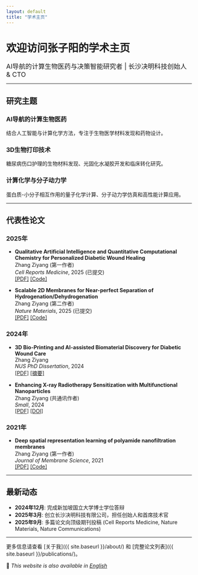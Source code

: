 ```yaml
---
layout: default
title: "学术主页"
---
```


<div class="hero-section">
  <h1>欢迎访问张子阳的学术主页</h1>
  <p style="font-size: 1.1rem; color: var(--text-secondary); margin: 0; position: relative; z-index: 1;">AI导航的计算生物医药与决策智能研究者 | 长沙决明科技创始人 & CTO</p>
</div>

<hr class="section-divider">

## 研究主题

<div class="research-topics">
  <div class="topic-card">
    <h3>AI导航的计算生物医药</h3>
    <p>结合人工智能与计算化学方法，专注于生物医学材料发现和药物设计。</p>
  </div>
  
  <div class="topic-card">
    <h3>3D生物打印技术</h3>
    <p>糖尿病伤口护理的生物材料发现、光固化水凝胶开发和临床转化研究。</p>
  </div>
  
  <div class="topic-card">
    <h3>计算化学与分子动力学</h3>
    <p>蛋白质-小分子相互作用的量子化学计算、分子动力学仿真和高性能计算应用。</p>
  </div>
</div>

<hr class="section-divider">

## 代表性论文

### 2025年

- **Qualitative Artificial Intelligence and Quantitative Computational Chemistry for Personalized Diabetic Wound Healing**  
  Zhang Ziyang (第一作者)  
  *Cell Reports Medicine*, 2025 (已提交)  
  [[PDF]](#) [[Code]](#)

- **Scalable 2D Membranes for Near-perfect Separation of Hydrogenation/Dehydrogenation**  
  Zhang Ziyang (第二作者)  
  *Nature Materials*, 2025 (已提交)  
  [[PDF]](#) [[Code]](#)

### 2024年

- **3D Bio-Printing and AI-assisted Biomaterial Discovery for Diabetic Wound Care**  
  Zhang Ziyang  
  *NUS PhD Dissertation*, 2024  
  [[PDF]](#) [[摘要]](#)

- **Enhancing X-ray Radiotherapy Sensitization with Multifunctional Nanoparticles**  
  Zhang Ziyang (共通讯作者)  
  *Small*, 2024  
  [[PDF]](#) [[DOI]](#)

### 2021年

- **Deep spatial representation learning of polyamide nanofiltration membranes**  
  Zhang Ziyang (第一作者)  
  *Journal of Membrane Science*, 2021  
  [[PDF]](#) [[Code]](#)

<hr class="section-divider">

## 最新动态

- **2024年12月**: 完成新加坡国立大学博士学位答辩
- **2025年3月**: 创立长沙决明科技有限公司，担任创始人和首席技术官
- **2025年9月**: 多篇论文向顶级期刊投稿 (Cell Reports Medicine, Nature Materials, Nature Communications)

---

更多信息请查看 [关于我]({{ site.baseurl }}/about/) 和 [完整论文列表]({{ site.baseurl }}/publications/)。

<div class="language-notice">
📍 <em>This website is also available in <a href="{{ site.baseurl }}/en/">English</a></em>
</div>